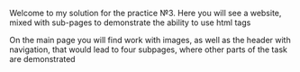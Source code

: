 Welcome to my solution for the practice №3. Here you will see a website, mixed with sub-pages to demonstrate the ability to use html tags

On the main page you will find work with images, as well as the header with navigation, that would lead to four subpages, where other parts of the task are demonstrated
